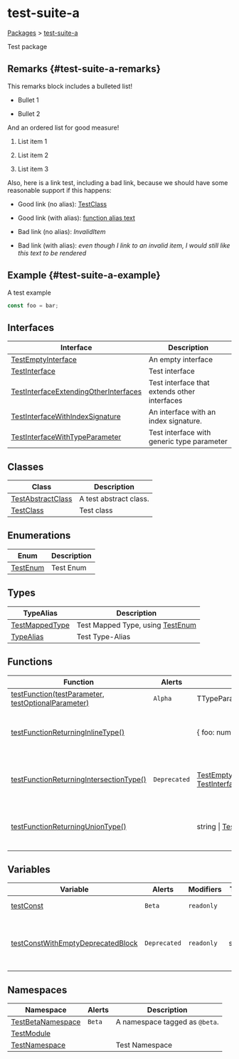 # test-suite-a

[Packages](/) > [test-suite-a](/test-suite-a/)

Test package

## Remarks {#test-suite-a-remarks}

This remarks block includes a bulleted list!

- Bullet 1

- Bullet 2

And an ordered list for good measure!

1. List item 1

2. List item 2

3. List item 3

Also, here is a link test, including a bad link, because we should have some reasonable support if this happens:

- Good link (no alias): [TestClass](/test-suite-a/testclass-class/)

- Good link (with alias): [function alias text](/test-suite-a/testfunction-function)

- Bad link (no alias): _InvalidItem_

- Bad link (with alias): _even though I link to an invalid item, I would still like this text to be rendered_

## Example {#test-suite-a-example}

A test example

```typescript
const foo = bar;
```

## Interfaces

| Interface | Description |
| - | - |
| [TestEmptyInterface](/test-suite-a/testemptyinterface-interface/) | An empty interface |
| [TestInterface](/test-suite-a/testinterface-interface/) | Test interface |
| [TestInterfaceExtendingOtherInterfaces](/test-suite-a/testinterfaceextendingotherinterfaces-interface/) | Test interface that extends other interfaces |
| [TestInterfaceWithIndexSignature](/test-suite-a/testinterfacewithindexsignature-interface/) | An interface with an index signature. |
| [TestInterfaceWithTypeParameter](/test-suite-a/testinterfacewithtypeparameter-interface/) | Test interface with generic type parameter |

## Classes

| Class | Description |
| - | - |
| [TestAbstractClass](/test-suite-a/testabstractclass-class/) | A test abstract class. |
| [TestClass](/test-suite-a/testclass-class/) | Test class |

## Enumerations

| Enum | Description |
| - | - |
| [TestEnum](/test-suite-a/testenum-enum/) | Test Enum |

## Types

| TypeAlias | Description |
| - | - |
| [TestMappedType](/test-suite-a/testmappedtype-typealias/) | Test Mapped Type, using [TestEnum](/test-suite-a/testenum-enum/) |
| [TypeAlias](/test-suite-a/typealias-typealias/) | Test Type-Alias |

## Functions

| Function | Alerts | Return Type | Description |
| - | - | - | - |
| [testFunction(testParameter, testOptionalParameter)](/test-suite-a/testfunction-function) | `Alpha` | TTypeParameter | Test function |
| [testFunctionReturningInlineType()](/test-suite-a/testfunctionreturninginlinetype-function) |  | {     foo: number;     bar: [TestEnum](/test-suite-a/testenum-enum/); } | Test function that returns an inline type |
| [testFunctionReturningIntersectionType()](/test-suite-a/testfunctionreturningintersectiontype-function) | `Deprecated` | [TestEmptyInterface](/test-suite-a/testemptyinterface-interface/) \& [TestInterfaceWithTypeParameter](/test-suite-a/testinterfacewithtypeparameter-interface/)\<number> | Test function that returns an inline type |
| [testFunctionReturningUnionType()](/test-suite-a/testfunctionreturninguniontype-function) |  | string \| [TestInterface](/test-suite-a/testinterface-interface/) | Test function that returns an inline type |

## Variables

| Variable | Alerts | Modifiers | Type | Description |
| - | - | - | - | - |
| [testConst](/test-suite-a/testconst-variable) | `Beta` | `readonly` |  | Test Constant |
| [testConstWithEmptyDeprecatedBlock](/test-suite-a/testconstwithemptydeprecatedblock-variable) | `Deprecated` | `readonly` | string | I have a `@deprecated` tag with an empty comment block. |

## Namespaces

| Namespace | Alerts | Description |
| - | - | - |
| [TestBetaNamespace](/test-suite-a/testbetanamespace-namespace/) | `Beta` | A namespace tagged as `@beta`. |
| [TestModule](/test-suite-a/testmodule-namespace/) |  |  |
| [TestNamespace](/test-suite-a/testnamespace-namespace/) |  | Test Namespace |
